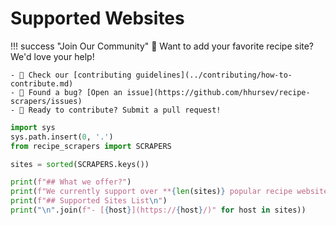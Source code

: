 # Supported Websites

!!! success "Join Our Community"
    🌟 Want to add your favorite recipe site? We'd love your help!

    - 📖 Check our [contributing guidelines](../contributing/how-to-contribute.md)
    - 🐛 Found a bug? [Open an issue](https://github.com/hhursev/recipe-scrapers/issues)
    - 🚀 Ready to contribute? Submit a pull request!

```python exec="on"
import sys
sys.path.insert(0, '.')
from recipe_scrapers import SCRAPERS

sites = sorted(SCRAPERS.keys())

print(f"## What we offer?")
print(f"We currently support over **{len(sites)} popular recipe websites** out of the box! And with our `wild_mode` option, you can potentially scrape many more sites that follow common patterns - making this probably the most extensive recipe scraping library available.\n")
print(f"## Supported Sites List\n")
print("\n".join(f"- [{host}](https://{host}/)" for host in sites))
```
